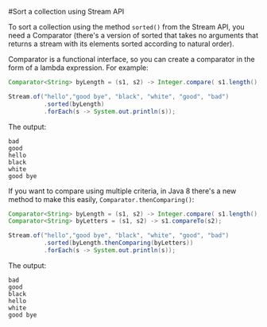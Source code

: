 #Sort a collection using Stream API

To sort a collection using the method `sorted()` from the Stream API, you need a Comparator (there's a version of sorted that takes no arguments that returns a stream with its elements sorted according to natural order).

Comparator is a functional interface, so you can create a comparator in the form of a lambda expression.  For example:
````java
Comparator<String> byLength = (s1, s2) -> Integer.compare( s1.length(), s2.length());

Stream.of("hello","good bye", "black", "white", "good", "bad")
          .sorted(byLength)
          .forEach(s -> System.out.println(s)); 
````
The output:
````
bad
good
hello
black
white
good bye
````

If you want to compare using multiple criteria, in Java 8 there's a new method to make this easily,  `Comparator.thenComparing()`:
````java
Comparator<String> byLength = (s1, s2) -> Integer.compare( s1.length(), s2.length());
Comparator<String> byLetters = (s1, s2) -> s1.compareTo(s2);

Stream.of("hello","good bye", "black", "white", "good", "bad")
          .sorted(byLength.thenComparing(byLetters))
          .forEach(s -> System.out.println(s)); 
````
The output:
````
bad
good
black
hello
white
good bye
````
